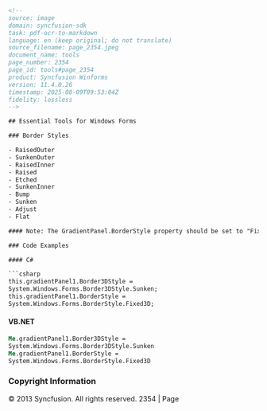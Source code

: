 ```html
<!-- 
source: image
domain: syncfusion-sdk
task: pdf-ocr-to-markdown
language: en (keep original; do not translate)
source_filename: page_2354.jpeg
document_name: tools
page_number: 2354
page_id: tools#page_2354
product: Syncfusion Winforms
version: 11.4.0.26
timestamp: 2025-08-09T09:53:04Z
fidelity: lossless
-->

## Essential Tools for Windows Forms

### Border Styles

- RaisedOuter
- SunkenOuter
- RaisedInner
- Raised
- Etched
- SunkenInner
- Bump
- Sunken
- Adjust
- Flat

#### Note: The GradientPanel.BorderStyle property should be set to "Fixed3D" to make this setting effective.

### Code Examples

#### C#

```csharp
this.gradientPanel1.Border3DStyle = 
System.Windows.Forms.Border3DStyle.Sunken;
this.gradientPanel1.BorderStyle = 
System.Windows.Forms.BorderStyle.Fixed3D;
```

#### VB.NET

```vb
Me.gradientPanel1.Border3DStyle = 
System.Windows.Forms.Border3DStyle.Sunken
Me.gradientPanel1.BorderStyle = 
System.Windows.Forms.BorderStyle.Fixed3D
```

### Copyright Information

© 2013 Syncfusion. All rights reserved. 2354 | Page

<!-- tags: [syncfusion, winforms, Border Styles, GradientPanel, Code Examples, C#, VB.NET, Border3DStyle, BorderStyle, Fixed3D] keywords: [border styles, gradientpanel, border3dstyle, borderstyle, fixed3d, code examples, c#, vb.net] -->
```